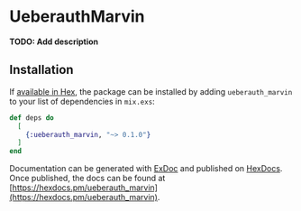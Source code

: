 # UeberauthMarvin

**TODO: Add description**

## Installation

If [available in Hex](https://hex.pm/docs/publish), the package can be installed
by adding `ueberauth_marvin` to your list of dependencies in `mix.exs`:

```elixir
def deps do
  [
    {:ueberauth_marvin, "~> 0.1.0"}
  ]
end
```

Documentation can be generated with [ExDoc](https://github.com/elixir-lang/ex_doc)
and published on [HexDocs](https://hexdocs.pm). Once published, the docs can
be found at [https://hexdocs.pm/ueberauth_marvin](https://hexdocs.pm/ueberauth_marvin).

